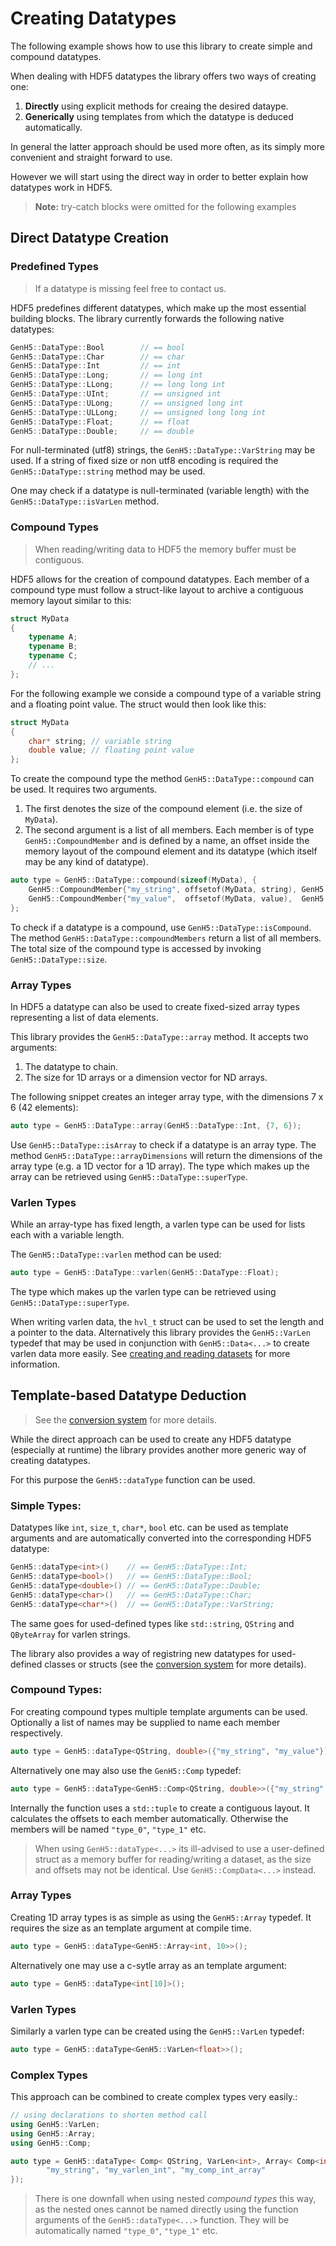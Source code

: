# Creating Datatypes

The following example shows how to use this library to create simple and compound datatypes.

When dealing with HDF5 datatypes the library offers two ways of creating one:
1) **Directly** using explicit methods for creaing the desired dataype.
2) **Generically** using templates from which the datatype is deduced automatically.

In general the latter approach should be used more often, as its simply more convenient and straight forward to use. 

However we will start using the direct way in order to better explain how datatypes work in HDF5.

> **Note:** try-catch blocks were omitted for the following examples

## Direct Datatype Creation

### Predefined Types

> If a datatype is missing feel free to contact us.

HDF5 predefines different datatypes, which make up the most essential building blocks. 
The library currently forwards the following native datatypes:

```c++    
GenH5::DataType::Bool        // == bool
GenH5::DataType::Char        // == char
GenH5::DataType::Int         // == int
GenH5::DataType::Long;       // == long int
GenH5::DataType::LLong;      // == long long int
GenH5::DataType::UInt;       // == unsigned int
GenH5::DataType::ULong;      // == unsigned long int
GenH5::DataType::ULLong;     // == unsigned long long int
GenH5::DataType::Float;      // == float
GenH5::DataType::Double;     // == double
```

For null-terminated (utf8) strings, the `GenH5::DataType::VarString` may be used. 
If a string of fixed size or non utf8 encoding is required the `GenH5::DataType::string` method may be used.

One may check if a datatype is null-terminated (variable length) with the `GenH5::DataType::isVarLen` method. 

### Compound Types

> When reading/writing data to HDF5 the memory buffer must be contiguous. 

HDF5 allows for the creation of compound datatypes. 
Each member of a compound type must follow a struct-like layout to archive a contiguous memory layout similar to this:

```c++
struct MyData
{
    typename A;
    typename B;
    typename C;
    // ...
};
```

For the following example we conside a compound type of a variable string and a floating point value. 
The struct would then look like this:

```c++
struct MyData
{
    char* string; // variable string
    double value; // floating point value
};
```

To create the compound type the method `GenH5::DataType::compound` can be used. It requires two arguments. 
1) The first denotes the size of the compound element (i.e. the size of `MyData`).
2) The second argument is a list of all members.
Each member is of type `GenH5::CompoundMember` and is defined by a name, an offset inside the memory layout of the compound element and its datatype (which itself may be any kind of datatype).

```c++
auto type = GenH5::DataType::compound(sizeof(MyData), {
	GenH5::CompoundMember{"my_string", offsetof(MyData, string), GenH5::DataType::VarString},
	GenH5::CompoundMember{"my_value",  offsetof(MyData, value),  GenH5::DataType::Double},
};
```

To check if a datatype is a compound, use `GenH5::DataType::isCompound`. 
The method `GenH5::DataType::compoundMembers` return a list of all members. 
The total size of the compound type is accessed by invoking `GenH5::DataType::size`.

### Array Types

In HDF5 a datatype can also be used to create fixed-sized array types representing a list of data elements.

This library provides the `GenH5::DataType::array` method. It accepts two arguments:
1) The datatype to chain.
2) The size for 1D arrays or a dimension vector for ND arrays.

The following snippet creates an integer array type, with the dimensions 7 x 6 (42 elements):

```c++
auto type = GenH5::DataType::array(GenH5::DataType::Int, {7, 6});
```

Use `GenH5::DataType::isArray` to check if a datatype is an array type. 
The method `GenH5::DataType::arrayDimensions` will return the dimensions of the array type (e.g. a 1D vector for a 1D array).
The type which makes up the array can be retrieved using `GenH5::DataType::superType`.


### Varlen Types

While an array-type has fixed length, a varlen type can be used for lists each with a variable length.

The `GenH5::DataType::varlen` method can be used:

```c++
auto type = GenH5::DataType::varlen(GenH5::DataType::Float);
```

The type which makes up the varlen type can be retrieved using `GenH5::DataType::superType`.

When writing varlen data, the `hvl_t` struct can be used to set the length and a pointer to the data. 
Alternatively this library provides the `GenH5::VarLen` typedef that may be used in conjunction with `GenH5::Data<...>` to create varlen data more easily.
See [creating and reading datasets](conversion_system.md) for more information.

## Template-based Datatype Deduction

> See the [conversion system](conversion_system.md) for more details.

While the direct approach can be used to create any HDF5 datatype (especially at runtime) the library provides another more generic way of creating datatypes.

For this purpose the `GenH5::dataType` function can be used.

### Simple Types:

Datatypes like `int`, `size_t`, `char*`, `bool` etc. can be used as template arguments and are automatically converted into the corresponding HDF5 datatype:

```c++
GenH5::dataType<int>()    // == GenH5::DataType::Int;
GenH5::dataType<bool>()   // == GenH5::DataType::Bool;
GenH5::dataType<double>() // == GenH5::DataType::Double;
GenH5::dataType<char>()   // == GenH5::DataType::Char;
GenH5::dataType<char*>()  // == GenH5::DataType::VarString;
```

The same goes for used-defined types like `std::string`, `QString` and `QByteArray` for varlen strings.

The library also provides a way of registring new datatypes for used-defined classes or structs (see the [conversion system](conversion_system.md) for more details). 

### Compound Types:

For creating compound types multiple template arguments can be used.
Optionally a list of names may be supplied to name each member respectively.

```c++
auto type = GenH5::dataType<QString, double>({"my_string", "my_value"});
```

Alternatively one may also use the `GenH5::Comp` typedef:

```c++
auto type = GenH5::dataType<GenH5::Comp<QString, double>>({"my_string", "my_value"});
```

Internally the function uses a `std::tuple` to create a contiguous layout. It calculates the offsets to each member automatically. Otherwise the members will be named `"type_0"`, `"type_1"` etc.

> When using `GenH5::dataType<...>` its ill-advised to use a user-defined struct as a memory buffer for reading/writing a dataset, as the size and offsets may not be identical. 
Use `GenH5::CompData<...>` instead.

### Array Types

Creating 1D array types is as simple as using the `GenH5::Array` typedef. It requires the size as an template argument at compile time.

```c++
auto type = GenH5::dataType<GenH5::Array<int, 10>>();
```

Alternatively one may use a c-sytle array as an template argument:

```c++
auto type = GenH5::dataType<int[10]>();
```

### Varlen Types

Similarly a varlen type can be created using the `GenH5::VarLen` typedef:

```c++
auto type = GenH5::dataType<GenH5::VarLen<float>>();
```

### Complex Types

This approach can be combined to create complex types very easily.:

```c++
// using declarations to shorten method call
using GenH5::VarLen;
using GenH5::Array;
using GenH5::Comp;

auto type = GenH5::dataType< Comp< QString, VarLen<int>, Array< Comp<int, int>, 3> > >({
        "my_string", "my_varlen_int", "my_comp_int_array"
});
```

> There is one downfall when using nested *compound types* this way, as the nested ones cannot be named directly using the function arguments of the `GenH5::dataType<...>` function.
They will be automatically named `"type_0"`, `"type_1"` etc.
